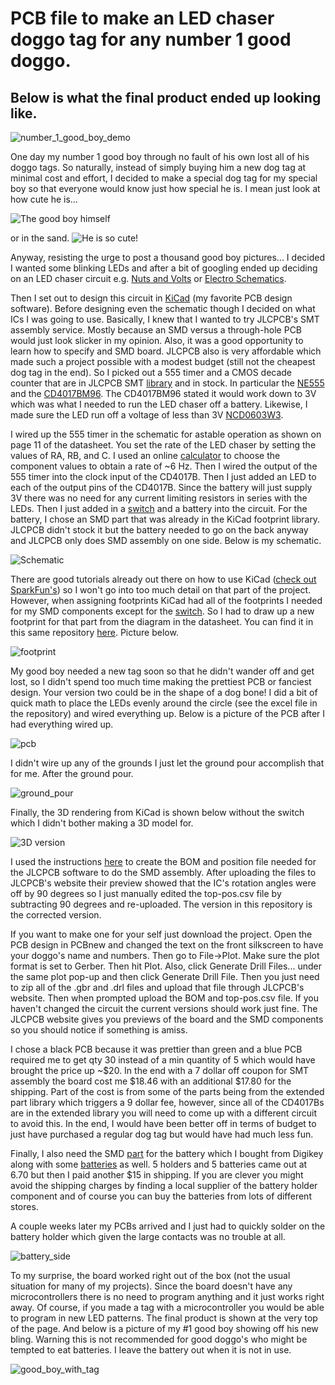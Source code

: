 # PCB file to make an LED chaser doggo tag for any number 1 good doggo.
## Below is what the final product ended up looking like.

![number_1_good_boy_demo](images/number_1_good_boy.gif)

One day my number 1 good boy through no fault of his own lost all of his doggo tags. So naturally, instead of simply buying him a new dog tag at minimal cost and effort, I decided to make a special dog tag for my special boy so that everyone would know just how special he is. I mean just look at how cute he is...

![The good boy himself](images/good_boy.gif)

or in the sand.
![He is so cute!](images/desert_good_boy.jpg)

Anyway, resisting the urge to post a thousand good boy pictures... I decided I wanted some blinking LEDs and after a bit of googling ended up deciding on an LED chaser circuit e.g. [Nuts and Volts](https://www.nutsvolts.com/magazine/article/led-chaser-sequencer-circuits) or [Electro Schematics](https://www.electroschematics.com/led-chaser/).

Then I set out to design this circuit in [KiCad](https://kicad.org/) (my favorite PCB design software). 
Before designing even the schematic though I decided on what ICs I was going to use. Basically, I knew that I wanted to try JLCPCB's SMT assembly service. Mostly because an SMD versus a through-hole PCB would just look slicker in my opinion. Also, it was a good opportunity to learn how to specify and SMD board. JLCPCB also is very affordable which made such a project possible with a modest budget (still not the cheapest dog tag in the end). So I picked out a 555 timer and a CMOS decade counter that are in JLCPCB SMT [library](https://jlcpcb.com/parts) and in stock. In particular the [NE555](http://www.ti.com/lit/ds/symlink/ne555.pdf) and the [CD4017BM96](https://datasheet.lcsc.com/szlcsc/1809042113_Texas-Instruments-CD4017BM96_C11349.pdf). The CD4017BM96 stated it would work down to 3V which was what I needed to run the LED chaser off a battery. Likewise, I made sure the LED run off a voltage of less than 3V [NCD0603W3](https://datasheet.lcsc.com/szlcsc/2008201033_Foshan-NationStar-Optoelectronics-NCD0603W3_C158100.pdf).

I wired up the 555 timer in the schematic for astable operation as shown on page 11 of the datasheet. You set the rate of the LED chaser by setting the values of  RA, RB, and C. I used an online [calculator](https://www.xarg.org/tools/ne555-astable-circuit-calculator/) to choose the component values to obtain a rate of ~6 Hz. Then I wired the output of the 555 timer into the clock input of the CD4017B. Then I just added an LED to each of the output pins of the CD4017B. Since the battery will just supply 3V there was no need for any current limiting resistors in series with the LEDs. Then I just added in a [switch](https://lcsc.com/product-detail/New-Arrivals_XKB-Enterprise-SK-3296S-01-L2_C500051.html) and a battery into the circuit. For the battery, I chose an SMD part that was already in the KiCad footprint library. JLCPCB didn't stock it but the battery needed to go on the back anyway and JLCPCB only does SMD assembly on one side. Below is my schematic. 

![Schematic](images/schematic.png)

There are good tutorials already out there on how to use KiCad ([check out SparkFun's](https://learn.sparkfun.com/tutorials/beginners-guide-to-kicad)) so I won't go into too much detail on that part of the project. However, when assigning footprints KiCad had all of the footprints I needed for my SMD components except for the [switch](https://lcsc.com/product-detail/New-Arrivals_XKB-Enterprise-SK-3296S-01-L2_C500051.html). So I had to draw up a new footprint for that part from the diagram in the datasheet. You can find it in this same repository [here](https://github.com/Wheeler1711/kicad/tree/main/my_footprints/switch.pretty). Picture below.

![footprint](images/footprint.png)

My good boy needed a new tag soon so that he didn't wander off and get lost, so I didn't spend too much time making the prettiest PCB or fanciest design. Your version two could be in the shape of a dog bone! I did a bit of quick math to place the LEDs evenly around the circle (see the excel file in the repository) and wired everything up. Below is a picture of the PCB after I had everything wired up. 

![pcb](images/pcb.png)

I didn't wire up any of the grounds I just let the ground pour accomplish that for me. After the ground pour.

![ground_pour](images/after_ground_pour.png)

Finally, the 3D rendering from KiCad is shown below without the switch which I didn't bother making a 3D model for.  

![3D version](images/3D_view.png)

I used the instructions [here](https://support.jlcpcb.com/article/84-how-to-generate-the-bom-and-centroid-file-from-kicad) to create the BOM and position file needed for the JLCPCB software to do the SMD assembly. After uploading the files to JLCPCB's website their preview showed that the IC's rotation angles were off by 90 degrees so I just manually edited the top-pos.csv file by subtracting 90 degrees and re-uploaded. The version in this repository is the corrected version. 

If you want to make one for your self just download the project. Open the PCB design in PCBnew and changed the text on the front silkscreen to have your doggo's name and numbers. Then go to File->Plot. Make sure the plot format is set to Gerber. Then hit Plot. Also, click Generate Drill Files... under the same plot pop-up and then click Generate Drill File. Then you just need to zip all of the .gbr and .drl files and upload that file through JLCPCB's website. Then when prompted upload the BOM and top-pos.csv file. If you haven't changed the circuit the current versions should work just fine. The JLCPCB website gives you previews of the board and the SMD components so you should notice if something is amiss.

I chose a black PCB because it was prettier than green and a blue PCB required me to get qty 30 instead of a min quantity of 5 which would have brought the price up ~$20. In the end with a 7 dollar off coupon for SMT assembly the board cost me $18.46 with an additional $17.80 for the shipping. Part of the cost is from some of the parts being from the extended part library which triggers a 9 dollar fee, however, since all of the CD4017Bs are in the extended library you will need to come up with a different circuit to avoid this. In the end, I would have been better off in terms of budget to just have purchased a regular dog tag but would have had much less fun. 

Finally, I also need the SMD [part](https://www.digikey.com/en/products/detail/keystone-electronics/1058/5255484) for the battery which I bought from Digikey along with some [batteries](https://www.digikey.com/en/products/detail/panasonic-bsg/CR2032/31939) as well. 5 holders and 5 batteries came out at 6.70 but then I paid another $15 in shipping. If you are clever you might avoid the shipping charges by finding a local supplier of the battery holder component and of course you can buy the batteries from lots of different stores. 

A couple weeks later my PCBs arrived and I just had to quickly solder on the battery holder which given the large contacts was no trouble at all.

![battery_side](images/battery_side.jpg)

To my surprise, the board worked right out of the box (not the usual situation for many of my projects). Since the board doesn't have any microcontrollers there is no need to program anything and it just works right away. Of course, if you made a tag with a microcontroller you would be able to program in new LED patterns. The final product is shown at the very top of the page. And below is a picture of my #1 good boy showing off his new bling. Warning this is not recommended for good doggo's who might be tempted to eat batteries. I leave the battery out when it is not in use.

![good_boy_with_tag](images/good_boy_with_tag.gif)


